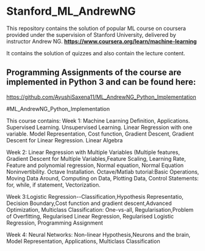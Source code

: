 # Stanford_ML_AndrewNG
This repository contains the solution of popular ML course on coursera provided under the supervision of Stanford University, delivered by instructor Andrew NG.
<b>https://www.coursera.org/learn/machine-learning</b>

It contains the solution of quizzes and also contain the lecture content.


## Programming Assignments of the course are implemented in Python 3 and can be found here: 
https://github.com/AyushiSaxena11/ML_AndrewNG_Python_Implementation

#ML_AndrewNG_Python_Implementation

This course contains:
Week 1: Machine Learning Definition, Applications. Supervised Learning. Unsupervised Learning. Linear Regression with one variable. Model Representation, Cost function, Gradient Descent, Gradient Descent for Linear Regression. Linear Algebra 


Week 2: Linear Regression with Multiple Variables (Multiple features, Gradient Descent for Multiple Variables,Feature Scaling, Learning Rate, Feature and polynomial regression, Normal equation, Normal Equation Noninvertibility. Octave Installation. Octave/Matlab tutorial:Basic Operations, Moving Data Around, Computing on Data, Plotting Data, Control Statements: for, while, if statement, Vectorization.

Week 3:Logistic Regression--Classification,Hypothesis Representatio, Decision Boundary,Cost function and gradient descent,Advanced Optimization, Multiclass Classification: One-vs-all, Regularisation,Problem of Overfitting, Regularised Linear Regression, Regularised Logistic Regression, Programming Assignment

Week 4: Neural   Networks: Non-linear Hypothesis,Neurons and the brain, Model Representation, Applications, Multiclass Classification



